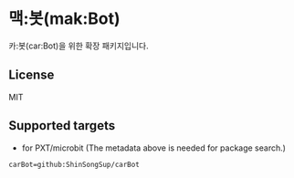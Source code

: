 # 맥:봇(mak:Bot)

카:봇(car:Bot)을 위한 확장 패키지입니다.

## License

MIT

## Supported targets

* for PXT/microbit
(The metadata above is needed for package search.)

```package
carBot=github:ShinSongSup/carBot
```

